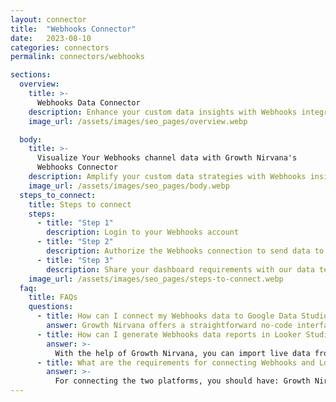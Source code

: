 ```yaml
---
layout: connector
title:  "Webhooks Connector"
date:   2023-08-10
categories: connectors
permalink: connectors/webhooks

sections:
  overview:
    title: >-
      Webhooks Data Connector
    description: Enhance your custom data insights with Webhooks integration. Seamlessly merge webhook data with Looker Studio's analytical capabilities, unlocking insights that shape custom data strategies, event analysis, and operational excellence.
    image_url: /assets/images/seo_pages/overview.webp

  body:
    title: >-
      Visualize Your Webhooks channel data with Growth Nirvana's
      Webhooks Connector
    description: Amplify your custom data strategies with Webhooks insights integrated into Looker Studio.
    image_url: /assets/images/seo_pages/body.webp
  steps_to_connect:
    title: Steps to connect
    steps:
      - title: "Step 1"
        description: Login to your Webhooks account
      - title: "Step 2"
        description: Authorize the Webhooks connection to send data to Growth Nirvana
      - title: "Step 3"
        description: Share your dashboard requirements with our data team. We will build the report for you.
    image_url: /assets/images/seo_pages/steps-to-connect.webp
  faq:
    title: FAQs
    questions:
      - title: How can I connect my Webhooks data to Google Data Studio/Looker Studio?
        answer: Growth Nirvana offers a straightforward no-code interface to connect to Webhooks data sources.
      - title: How can I generate Webhooks data reports in Looker Studio?
        answer: >-
          With the help of Growth Nirvana, you can import live data from Webhooks into Looker Studio. These data can be viewed in charts, tables, and dashboards to generate branded reports that can be shared instantly.
      - title: What are the requirements for connecting Webhooks and Looker Studio?
        answer: >-
          For connecting the two platforms, you should have: Growth Nirvana Account and Webhooks Ads Account
---
```


